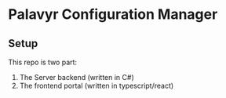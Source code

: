 # Palavyr Configuration Manager

## Setup

This repo is two part:

1. The Server backend (written in C#)
2. The frontend portal (written in typescript/react)



